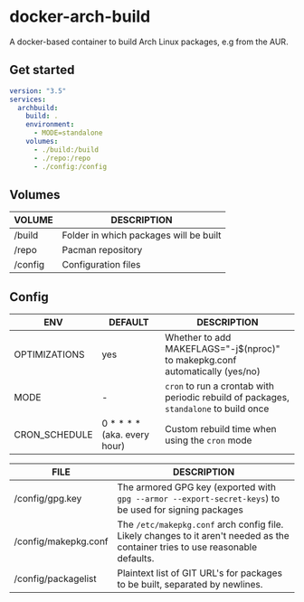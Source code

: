 # docker-arch-build

A docker-based container to build Arch Linux packages, e.g from the AUR.

## Get started

```yaml
version: "3.5"
services:
  archbuild:
    build: .
    environment:
      - MODE=standalone
    volumes:
      - ./build:/build
      - ./repo:/repo
      - ./config:/config
```

</details>

## Volumes

| **VOLUME** | **DESCRIPTION**                        |
| ---------- | -------------------------------------- |
| /build     | Folder in which packages will be built |
| /repo      | Pacman repository                      |
| /config    | Configuration files                    |

## Config

| **ENV**       | **DEFAULT**                     | **DESCRIPTION**                                                                       |
| ------------- | ------------------------------- | ------------------------------------------------------------------------------------- |
| OPTIMIZATIONS | yes                             | Whether to add MAKEFLAGS="-j$(nproc)" to makepkg.conf automatically (yes/no)          |
| MODE          | -                               | `cron` to run a crontab with periodic rebuild of packages, `standalone` to build once |
| CRON_SCHEDULE | 0 \* \* \* \* (aka. every hour) | Custom rebuild time when using the `cron` mode                                        |

| **FILE**             | **DESCRIPTION**                                                                                                                 |
| -------------------- | ------------------------------------------------------------------------------------------------------------------------------- |
| /config/gpg.key      | The armored GPG key (exported with `gpg --armor --export-secret-keys`) to be used for signing packages                          |
| /config/makepkg.conf | The `/etc/makepkg.conf` arch config file. Likely changes to it aren't needed as the container tries to use reasonable defaults. |
| /config/packagelist  | Plaintext list of GIT URL's for packages to be built, separated by newlines.                                                    |
